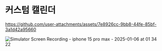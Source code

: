 #  커스텀 캘린더

https://github.com/user-attachments/assets/7e8926cc-9bb8-44fe-85bf-3a1d42a95660

![Simulator Screen Recording - iphone 15 pro max - 2025-01-06 at 01 34 22](https://github.com/user-attachments/assets/4457a7c1-2e4a-48fd-a950-65b4b0f20823)
